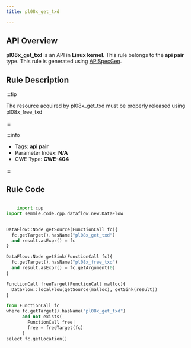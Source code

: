 ```yaml
---
title: pl08x_get_txd

---
```



## API Overview
**pl08x_get_txd** is an API in **Linux kernel**. This rule belongs to the **api pair** type. This rule is generated using [APISpecGen](../../tools/APISpecGen).
## Rule Description

:::tip

The resource acquired by pl08x_get_txd must be properly released using pl08x_free_txd

:::

:::info

- Tags: **api pair**
- Parameter Index: **N/A**
- CWE Type: **CWE-404**

:::

## Rule Code
```python

    import cpp
import semmle.code.cpp.dataflow.new.DataFlow


DataFlow::Node getSource(FunctionCall fc){
  fc.getTarget().hasName("pl08x_get_txd")
  and result.asExpr() = fc
}

DataFlow::Node getSink(FunctionCall fc){
  fc.getTarget().hasName("pl08x_free_txd")
  and result.asExpr() = fc.getArgument(0)
}

FunctionCall freeTarget(FunctionCall malloc){
  DataFlow::localFlow(getSource(malloc), getSink(result))
}

from FunctionCall fc
where fc.getTarget().hasName("pl08x_get_txd")
      and not exists(
        FunctionCall free| 
        free = freeTarget(fc)
      )
select fc.getLocation()

    
```